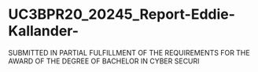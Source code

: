 # UC3BPR20_20245_Report-Eddie-Kallander-
SUBMITTED IN PARTIAL FULFILLMENT OF THE REQUIREMENTS FOR THE AWARD OF THE DEGREE OF BACHELOR IN CYBER SECURI
